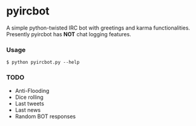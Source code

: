 pyircbot
========

A simple python-twisted IRC bot with greetings and karma functionalities. Presently pyircbot has **NOT** chat logging features.

### Usage

`$ python pyircbot.py --help`

### TODO

* Anti-Flooding
* Dice rolling
* Last tweets
* Last news
* Random BOT responses
